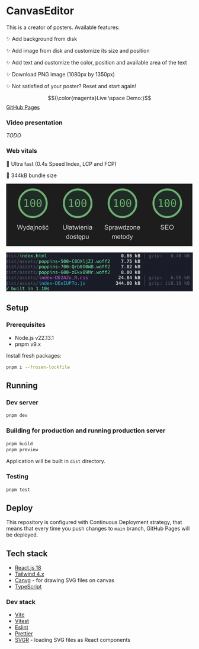 # CanvasEditor

This is a creator of posters. Available features:

✨ Add background from disk

✨ Add image from disk and customize its size and position

✨ Add text and customize the color, position and available area of the text

✨ Download PNG image (1080px by 1350px)

✨ Not satisfied of your poster? Reset and start again!

$${\color{magenta}Live \space Demo:}$$ [GitHub Pages](https://moose96.github.io/canvas-editor/)

### Video presentation

*TODO*

### Web vitals

🚀 Ultra fast (0.4s Speed Index, LCP and FCP)

🚀 344kB bundle size

![web vitals](docs/assets/web-vitals.png)

![bundle size](docs/assets/bundle-size.png)

## Setup

### Prerequisites

- Node.js v22.13.1
- pnpm v9.x

Install fresh packages:

```bash
pnpm i --frozen-lockfile
```

## Running

### Dev server

```bash
pnpm dev
```

### Building for production and running production server

```bash
pnpm build
pnpm preview
```

Application will be built in `dist` directory.

### Testing

```bash
pnpm test
```

## Deploy

This repository is configured with Continuous Deployment strategy, that means that every time you push changes to `main` branch,
GitHub Pages will be deployed.

## Tech stack

- [React.js 18](https://react.dev/)
- [Tailwind 4.x](https://tailwindcss.com/)
- [Canvg](https://canvg.js.org/) - for drawing SVG files on canvas
- [TypeScript](https://www.typescriptlang.org/docs/)

### Dev stack

- [Vite](https://vite.dev/config/)
- [Vitest](https://vitest.dev/config/)
- [Eslint](https://eslint.org/docs/latest/)
- [Prettier](https://prettier.io/docs/)
- [SVGR](https://react-svgr.com/docs/options/) - loading SVG files as React components

